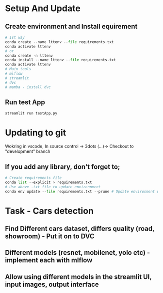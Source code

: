 # Setup And Update
## Create environment and Install equirement
```python
# 1st way
conda create --name lttenv --file requirements.txt
conda activate lttenv
# or
conda create -n lttenv
conda install --name lttenv --file requirements.txt
conda activate lttenv
# Main tools
# mlflow
# streamlit
# dvc
# mamba - install dvc
```

## Run test App
```python
streamlit run testApp.py
```

# Updating to git
Wokring in vscode, In source control -> 3dots (...)-> Checkout to "development" branch

## If you add any library, don't forget to;
```python
# Create requirements file
conda list --explicit > requirements.txt
# Use above .txt file to update environnment
conda env update --file requirements.txt --prune # Update environment using the above .txt file
```

# Task - Cars detection
## Find Different cars dataset, differs quality (road, showroom) - Put it on to DVC
## Different models (resnet, mobilenet, yolo etc) - implement each with mlflow
## Allow using different models in the streamlit UI, input images, output interface





